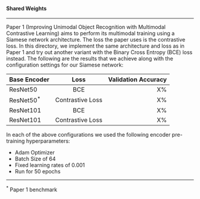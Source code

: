 #### Shared Weights

---

Paper 1 (Improving Unimodal Object Recognition with Multimodal Contrastive Learning) 
aims to perform its multimodal training using a Siamese network architecture. 
The loss the paper uses is the contrastive loss. In this directory, we implement the 
same architecture and loss as in Paper 1 and try out another variant with the Binary Cross Entropy (BCE) loss instead. The following 
are the results that we achieve along with the configuration settings for our Siamese network:

| Base Encoder        | Loss            |Validation Accuracy|
| --------------------|:---------------:| -----------------:|
| ResNet50            | BCE             | X%                |
| ResNet50<sup>*</sup>| Contrastive Loss| X%                |
| ResNet101           | BCE             | X%                |
| ResNet101           | Contrastive Loss| X%                |


In each of the above configurations we used the following encoder pre-training hyperparameters:

- Adam Optimizer
- Batch Size of 64
- Fixed learning rates of 0.001
- Run for 50 epochs

---
<sup>*</sup> Paper 1 benchmark